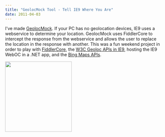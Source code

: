 ```yaml
---
title: "GeolocMock Tool - Tell IE9 Where You Are"
date: 2011-04-03
---
```

<div xmlns="http://www.w3.org/1999/xhtml"><div><p>
    I've made <a href="http://deletethis.net/dave/dev/geolocmock/">GeolocMock</a>. If your PC has no geolocation devices, IE9 uses a webservice to determine your location. GeolocMock uses FiddlerCore
    to intercept the response from the webservice and allows the user to replace the location in the response with another. This was a fun weekend project in order to play with <a href="http://fiddler.wikidot.com/fiddlercore">FiddlerCore</a>, the <a href="http://blogs.msdn.com/b/ie/archive/2011/02/17/w3c-geolocation-api-in-ie9.aspx">W3C Geoloc APIs in IE9</a>, hosting the IE9
    WebOC in a .NET app, and the <a href="http://msdn.microsoft.com/en-us/library/gg427611.aspx">Bing Maps APIs</a>.
  </p><a href="http://deletethis.net/dave/dev/geolocmock/"><img src="http://deletethis.net/dave/dev/geolocmock/screenshot.png" width="216" height="228" /></a><div class="blogger-post-footer"><img width="1" height="1" src="https://blogger.googleusercontent.com/tracker/1670048653123050463-4723417518145223507?l=davescoolblog.blogspot.com" alt="" /></div></div></div>
